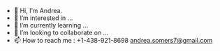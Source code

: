 - 👋 Hi, I’m Andrea.
- 👀 I’m interested in ...
- 🌱 I’m currently learning ...
- 💞️ I’m looking to collaborate on ...
- 📫 How to reach me : +1-438-921-8698 andrea.somers7@gmail.com

<!---
Andrea-Som/Andrea-Som is a ✨ special ✨ repository because its `README.md` (this file) appears on your GitHub profile.
You can click the Preview link to take a look at your changes.
--->
